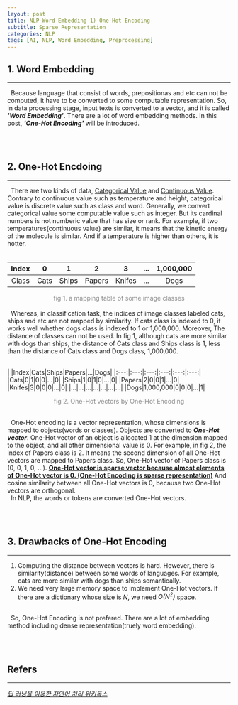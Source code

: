 ```yaml
---
layout: post
title: NLP-Word Embedding 1) One-Hot Encoding
subtitle: Sparse Representation
categories: NLP
tags: [AI, NLP, Word Embedding, Preprocessing]
---
```

## 1. Word Embedding
<hr>
&nbsp;&nbsp;Because language that consist of words, prepositionas and etc can not be computed, it have to be converted to some computable representation. So, in data processing stage, input texts is converted to  a vector, and it is called <i><b>'Word Embedding'</b></i>. There are a lot of word embedding methods. In this post, <b><i>'One-Hot Encoding'</i></b> will be introduced.

<br/><br/>

## 2. One-Hot Encdoing
<hr>
&nbsp;&nbsp;There are two kinds of data, <u>Categorical Value</u> and <u>Continuous Value</u>. Contrary to continuous value such as temperature and height, categorical value is discrete value such as class and word. Generally, we convert categorical value some computable value such as integer. But its cardinal numbers is not numberic value that has size or rank. For example, if two temperatures(continuous value) are similar, it means that the kinetic energy of the molecule is similar. And if a temperature is higher than others, it is hotter.<br/><br/>

|Index|0|1|2|3|...|1,000,000|
|:---:|:---:|:---:|:---:|:---:|:---:|:---:|
|Class|Cats|Ships|Papers|Knifes|...|Dogs|

<center><span style = "opacity:0.5">fig 1. a mapping table of some image classes</span></center><br/>
&nbsp;&nbsp;Whereas, in classification task, the indices of image classes labeled cats, ships and etc are not mapped by similarity. If cats class is indexed to 0, it works well whether dogs class is indexed to 1 or 1,000,000. Moreover, The distance of classes can not be used. In fig 1, although cats are more similar with dogs than ships, the distance of Cats class and Ships class is 1, less than the distance of Cats class and Dogs class, 1,000,000.<br/><br/>

| |Index|Cats|Ships|Papers|...|Dogs|
|:---:|:---:|:---:|:---:|:---:|:---:|
|Cats|0|1|0|0|...|0|
|Ships|1|0|1|0|...|0|
|Papers|2|0|0|1|...|0|
|Knifes|3|0|0|0|...|0|
|...|...|...|...|...|...|...|
|Dogs|1,000,000|0|0|0|...|1|

<center><span style = "opacity:0.5">fig 2. One-Hot vectors by One-Hot Encoding</span></center><br/>

&nbsp;&nbsp;One-Hot encoding is a vector representation, whose dimensions is mapped to objects(words or classes). Objects are converted to <i><b>One-Hot vector</b></i>.  One-Hot vector of an object is allocated 1 at the dimension mapped to the object, and all other dimensional value is 0. For example, in fig 2, the index of Papers class is 2. It means the second dimension of all One-Hot vectors are mapped to Papers class. So, One-Hot vector of Papers class is (0, 0, 1, 0, ...). <u><b>One-Hot vector is sparse vector because almost elements of One-Hot vector is 0. (One-Hot Encoding is sparse representation)</b></u> And cosine similarity between all One-Hot vectors is 0, because two One-Hot vectors are orthogonal.<br/>
&nbsp;&nbsp;In NLP, the words or tokens are converted One-Hot vectors.

<br/><br/>

## 3. Drawbacks of One-Hot Encoding
<hr/>

1. Computing the distance between vectors is hard. However, there is similarity(distance) between some words of languages. For example, cats are more similar with dogs than ships semantically.
2. We need very large memory space to implement One-Hot vectors. If there are a dictionary whose size is <i>N</i>, we need <i>O(N<sup>2</sup>)</i> space.

<br/>
&nbsp;&nbsp;So, One-Hot Encoding is not prefered. There are a lot of embedding method including dense representation(truely word embedding).

<br/><br/>

## Refers
<hr>
<a href = "https://wikidocs.net/book/2155"><i>딥 러닝을 이용한 자연어 처리 위키독스</i> </a><br/>